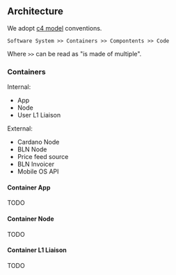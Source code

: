 ## Architecture

We adopt [c4 model](https://c4model.com/abstractions) conventions.

```
Software System >> Containers >> Compontents >> Code
```

Where `>>` can be read as "is made of multiple".

### Containers

Internal:

- App
- Node
- User L1 Liaison

External:

- Cardano Node
- BLN Node
- Price feed source
- BLN Invoicer
- Mobile OS API

#### Container App

TODO

#### Container Node

TODO

#### Container L1 Liaison

TODO

